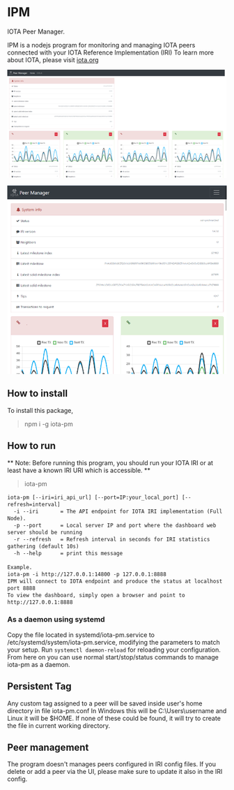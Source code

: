 # IPM
IOTA Peer Manager.

IPM is a nodejs program for monitoring and managing IOTA peers connected with your IOTA Reference Implementation (IRI)
To learn more about IOTA, please visit [iota.org](http://iota.org)


![IPM snapshot](/public/img/ipm.png)

![IPM responsive](/public/img/ipm-responsive.png)

## How to install

To install this package,

> npm i -g iota-pm

## How to run

** Note: Before running this program, you should run your IOTA IRI or at least have a known IRI URI which is accessible. **

> iota-pm

```
iota-pm [--iri=iri_api_url] [--port=IP:your_local_port] [--refresh=interval]
  -i --iri       = The API endpoint for IOTA IRI implementation (Full Node).
  -p --port      = Local server IP and port where the dashboard web server should be running
  -r --refresh   = Refresh interval in seconds for IRI statistics gathering (default 10s)
  -h --help      = print this message

Example.
iota-pm -i http://127.0.0.1:14800 -p 127.0.0.1:8888
IPM will connect to IOTA endpoint and produce the status at localhost port 8888
To view the dashboard, simply open a browser and point to http://127.0.0.1:8888

```

### As a daemon using systemd
Copy the file located in systemd/iota-pm.service to /etc/systemd/system/iota-pm.service, modifying the parameters to match your setup.
Run `systemctl daemon-reload` for reloading your configuration. From here on you can use normal start/stop/status commands to manage iota-pm as a daemon.

## Persistent Tag

Any custom tag assigned to a peer will be saved inside user's home directory in file iota-pm.conf
In Windows this will be C:\Users\username and Linux it will be $HOME. If none of these could be found, it will try to create the file in current working directory.

## Peer management
The program doesn't manages peers configured in IRI config files. If you delete or add a peer via the UI, please make sure to update it also in the IRI config.

